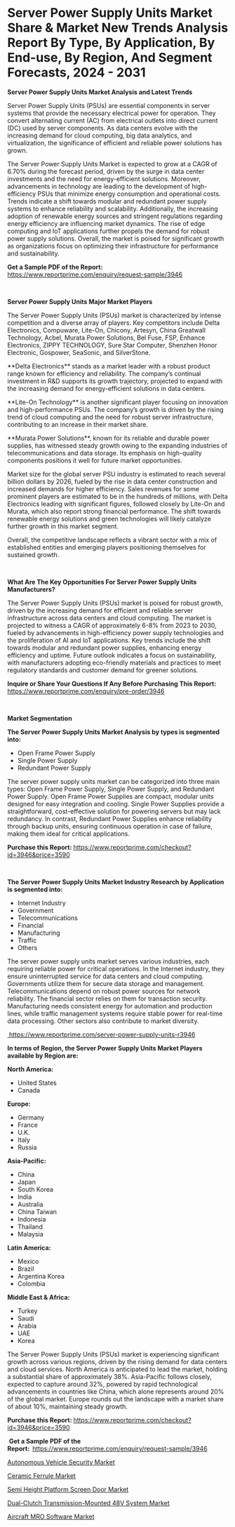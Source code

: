 <p><h1>Server Power Supply Units Market Share & Market New Trends Analysis Report By Type, By Application, By End-use, By Region, And Segment Forecasts, 2024 - 2031</h1></p><p><strong>Server Power Supply Units Market Analysis and Latest Trends</strong></p>
<p><p>Server Power Supply Units (PSUs) are essential components in server systems that provide the necessary electrical power for operation. They convert alternating current (AC) from electrical outlets into direct current (DC) used by server components. As data centers evolve with the increasing demand for cloud computing, big data analytics, and virtualization, the significance of efficient and reliable power solutions has grown.</p><p>The Server Power Supply Units Market is expected to grow at a CAGR of 6.70% during the forecast period, driven by the surge in data center investments and the need for energy-efficient solutions. Moreover, advancements in technology are leading to the development of high-efficiency PSUs that minimize energy consumption and operational costs. Trends indicate a shift towards modular and redundant power supply systems to enhance reliability and scalability. Additionally, the increasing adoption of renewable energy sources and stringent regulations regarding energy efficiency are influencing market dynamics. The rise of edge computing and IoT applications further propels the demand for robust power supply solutions. Overall, the market is poised for significant growth as organizations focus on optimizing their infrastructure for performance and sustainability.</p></p>
<p><strong>Get a Sample PDF of the Report:&nbsp;</strong> <a href="https://www.reportprime.com/enquiry/request-sample/3946">https://www.reportprime.com/enquiry/request-sample/3946</a></p>
<p>&nbsp;</p>
<p><strong>Server Power Supply Units Major Market Players</strong></p>
<p><p>The Server Power Supply Units (PSUs) market is characterized by intense competition and a diverse array of players. Key competitors include Delta Electronics, Compuware, Lite-On, Chicony, Artesyn, China Greatwall Technology, Acbel, Murata Power Solutions, Bel Fuse, FSP, Enhance Electronics, ZIPPY TECHNOLOGY, Sure Star Computer, Shenzhen Honor Electronic, Gospower, SeaSonic, and SilverStone.</p><p>**Delta Electronics** stands as a market leader with a robust product range known for efficiency and reliability. The company’s continual investment in R&D supports its growth trajectory, projected to expand with the increasing demand for energy-efficient solutions in data centers.</p><p>**Lite-On Technology** is another significant player focusing on innovation and high-performance PSUs. The company’s growth is driven by the rising trend of cloud computing and the need for robust server infrastructure, contributing to an increase in their market share.</p><p>**Murata Power Solutions**, known for its reliable and durable power supplies, has witnessed steady growth owing to the expanding industries of telecommunications and data storage. Its emphasis on high-quality components positions it well for future market opportunities.</p><p>Market size for the global server PSU industry is estimated to reach several billion dollars by 2026, fueled by the rise in data center construction and increased demands for higher efficiency. Sales revenues for some prominent players are estimated to be in the hundreds of millions, with Delta Electronics leading with significant figures, followed closely by Lite-On and Murata, which also report strong financial performance. The shift towards renewable energy solutions and green technologies will likely catalyze further growth in this market segment. </p><p>Overall, the competitive landscape reflects a vibrant sector with a mix of established entities and emerging players positioning themselves for sustained growth.</p></p>
<p>&nbsp;</p>
<p><strong>What Are The Key Opportunities For Server Power Supply Units Manufacturers?</strong></p>
<p><p>The Server Power Supply Units (PSUs) market is poised for robust growth, driven by the increasing demand for efficient and reliable server infrastructure across data centers and cloud computing. The market is projected to witness a CAGR of approximately 6-8% from 2023 to 2030, fueled by advancements in high-efficiency power supply technologies and the proliferation of AI and IoT applications. Key trends include the shift towards modular and redundant power supplies, enhancing energy efficiency and uptime. Future outlook indicates a focus on sustainability, with manufacturers adopting eco-friendly materials and practices to meet regulatory standards and customer demand for greener solutions.</p></p>
<p><strong>Inquire or Share Your Questions If Any Before Purchasing This Report:</strong> <a href="https://www.reportprime.com/enquiry/pre-order/3946">https://www.reportprime.com/enquiry/pre-order/3946</a></p>
<p>&nbsp;</p>
<p><strong>Market Segmentation</strong></p>
<p><strong>The Server Power Supply Units Market Analysis by types is segmented into:</strong></p>
<p><ul><li>Open Frame Power Supply</li><li>Single Power Supply</li><li>Redundant Power Supply</li></ul></p>
<p><p>The server power supply units market can be categorized into three main types: Open Frame Power Supply, Single Power Supply, and Redundant Power Supply. Open Frame Power Supplies are compact, modular units designed for easy integration and cooling. Single Power Supplies provide a straightforward, cost-effective solution for powering servers but may lack redundancy. In contrast, Redundant Power Supplies enhance reliability through backup units, ensuring continuous operation in case of failure, making them ideal for critical applications.</p></p>
<p><strong>Purchase this Report:&nbsp;</strong><a href="https://www.reportprime.com/checkout?id=3946&price=3590">https://www.reportprime.com/checkout?id=3946&price=3590</a></p>
<p>&nbsp;</p>
<p><strong>The Server Power Supply Units Market Industry Research by Application is segmented into:</strong></p>
<p><ul><li>Internet Industry</li><li>Government</li><li>Telecommunications</li><li>Financial</li><li>Manufacturing</li><li>Traffic</li><li>Others</li></ul></p>
<p><p>The server power supply units market serves various industries, each requiring reliable power for critical operations. In the Internet industry, they ensure uninterrupted service for data centers and cloud computing. Governments utilize them for secure data storage and management. Telecommunications depend on robust power sources for network reliability. The financial sector relies on them for transaction security. Manufacturing needs consistent energy for automation and production lines, while traffic management systems require stable power for real-time data processing. Other sectors also contribute to market diversity.</p></p>
<p><a href="https://www.reportprime.com/server-power-supply-units-r3946">&nbsp;https://www.reportprime.com/server-power-supply-units-r3946</a></p>
<p><strong>In terms of Region, the Server Power Supply Units Market Players available by Region are:</strong></p>
<p>
    <p> <strong> North America: </strong>
        <ul>
            <li>United States</li>
            <li>Canada</li>
        </ul>
        </p> 
    <p> <strong> Europe: </strong>
        <ul>
            <li>Germany</li>
            <li>France</li>
            <li>U.K.</li>
            <li>Italy</li>
            <li>Russia</li>
        </ul>
        </p> 
    <p> <strong> Asia-Pacific: </strong>
        <ul>
            <li>China</li>
            <li>Japan</li>
            <li>South Korea</li>
            <li>India</li>
            <li>Australia</li>
            <li>China Taiwan</li>
            <li>Indonesia</li>
            <li>Thailand</li>
            <li>Malaysia</li>
        </ul>
        </p> 
    <p> <strong> Latin America: </strong>
        <ul>
            <li>Mexico</li>
            <li>Brazil</li>
            <li>Argentina Korea</li>
            <li>Colombia</li>
        </ul>
        </p> 
    <p> <strong> Middle East & Africa: </strong>
        <ul>
            <li>Turkey</li>
            <li>Saudi</li>
            <li>Arabia</li>
            <li>UAE</li>
            <li>Korea</li>
        </ul>
    </p>
    </p>
<p><p>The Server Power Supply Units (PSUs) market is experiencing significant growth across various regions, driven by the rising demand for data centers and cloud services. North America is anticipated to lead the market, holding a substantial share of approximately 38%. Asia-Pacific follows closely, expected to capture around 32%, powered by rapid technological advancements in countries like China, which alone represents around 20% of the global market. Europe rounds out the landscape with a market share of about 10%, maintaining steady growth.</p></p>
<p><strong>Purchase this Report: </strong><a href="https://www.reportprime.com/checkout?id=3946&price=3590">https://www.reportprime.com/checkout?id=3946&price=3590</a></p>
<p>&nbsp;<strong>Get a Sample PDF of the Report:&nbsp;&nbsp;</strong><a href="https://www.reportprime.com/enquiry/request-sample/3946">https://www.reportprime.com/enquiry/request-sample/3946</a></p>
<p><strong></strong></p>
<p><p><a href="https://www.linkedin.com/pulse/autonomous-vehicle-security-market-analysis-report-global-xlsre?trackingId=2f7RzlcKS%2B2PshBeEc3GSA%3D%3D">Autonomous Vehicle Security Market</a></p><p><a href="https://www.linkedin.com/pulse/future-trends-global-ceramic-ferrule-market-insights-ghe3c?trackingId=M1%2BpfMR4TsibN9eTb4P%2Fmw%3D%3D">Ceramic Ferrule Market</a></p><p><a href="https://issuu.com/reportprime-2/docs/semi-height-platform-screen-door-ma_80f34a39501b9b">Semi Height Platform Screen Door Market</a></p><p><a href="https://issuu.com/reportprime-2/docs/dual-clutch-transmission-mounted-48_94640df23fc2fc">Dual-Clutch Transmission-Mounted 48V System Market</a></p><p><a href="https://www.linkedin.com/pulse/market-forecast-global-aircraft-mro-software-trends-impact-gpune?trackingId=OL%2BT7MMnQ3Op0NG4KCdKTg%3D%3D">Aircraft MRO Software Market</a></p></p>